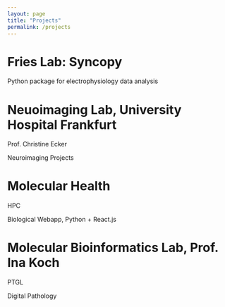 ```yaml
---
layout: page
title: "Projects"
permalink: /projects
---
```


# Fries Lab: Syncopy

Python package for electrophysiology data analysis


# Neuoimaging Lab, University Hospital Frankfurt

Prof. Christine Ecker

Neuroimaging Projects


# Molecular Health

HPC

Biological Webapp, Python + React.js


# Molecular Bioinformatics Lab, Prof. Ina Koch

PTGL

Digital Pathology
